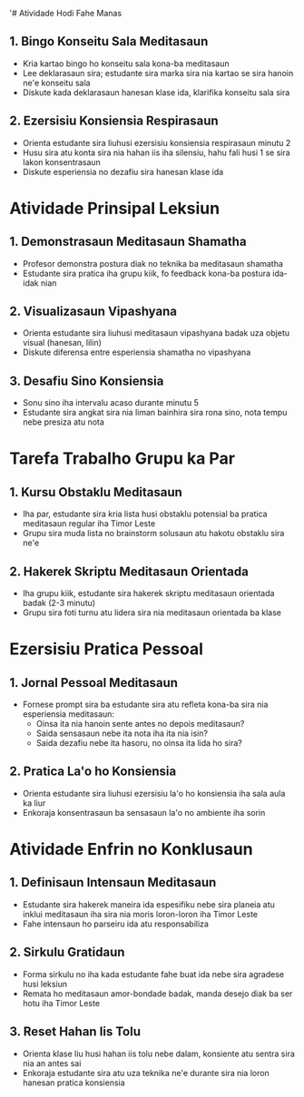 '# Atividade Hodi Fahe Manas

## 1. Bingo Konseitu Sala Meditasaun
- Kria kartao bingo ho konseitu sala kona-ba meditasaun
- Lee deklarasaun sira; estudante sira marka sira nia kartao se sira hanoin ne'e konseitu sala
- Diskute kada deklarasaun hanesan klase ida, klarifika konseitu sala sira

## 2. Ezersisiu Konsiensia Respirasaun
- Orienta estudante sira liuhusi ezersisiu konsiensia respirasaun minutu 2
- Husu sira atu konta sira nia hahan iis iha silensiu, hahu fali husi 1 se sira lakon konsentrasaun
- Diskute esperiensia no dezafiu sira hanesan klase ida

# Atividade Prinsipal Leksiun

## 1. Demonstrasaun Meditasaun Shamatha
- Profesor demonstra postura diak no teknika ba meditasaun shamatha
- Estudante sira pratica iha grupu kiik, fo feedback kona-ba postura ida-idak nian

## 2. Visualizasaun Vipashyana
- Orienta estudante sira liuhusi meditasaun vipashyana badak uza objetu visual (hanesan, lilin)
- Diskute diferensa entre esperiensia shamatha no vipashyana

## 3. Desafiu Sino Konsiensia
- Sonu sino iha intervalu acaso durante minutu 5
- Estudante sira angkat sira nia liman bainhira sira rona sino, nota tempu nebe presiza atu nota

# Tarefa Trabalho Grupu ka Par

## 1. Kursu Obstaklu Meditasaun
- Iha par, estudante sira kria lista husi obstaklu potensial ba pratica meditasaun regular iha Timor Leste
- Grupu sira muda lista no brainstorm solusaun atu hakotu obstaklu sira ne'e

## 2. Hakerek Skriptu Meditasaun Orientada
- Iha grupu kiik, estudante sira hakerek skriptu meditasaun orientada badak (2-3 minutu)
- Grupu sira foti turnu atu lidera sira nia meditasaun orientada ba klase

# Ezersisiu Pratica Pessoal

## 1. Jornal Pessoal Meditasaun
- Fornese prompt sira ba estudante sira atu refleta kona-ba sira nia esperiensia meditasaun:
  - Oinsa ita nia hanoin sente antes no depois meditasaun?
  - Saida sensasaun nebe ita nota iha ita nia isin?
  - Saida dezafiu nebe ita hasoru, no oinsa ita lida ho sira?

## 2. Pratica La'o ho Konsiensia
- Orienta estudante sira liuhusi ezersisiu la'o ho konsiensia iha sala aula ka liur
- Enkoraja konsentrasaun ba sensasaun la'o no ambiente iha sorin

# Atividade Enfrin no Konklusaun

## 1. Definisaun Intensaun Meditasaun
- Estudante sira hakerek maneira ida espesifiku nebe sira planeia atu inklui meditasaun iha sira nia moris loron-loron iha Timor Leste
- Fahe intensaun ho parseiru ida atu responsabiliza

## 2. Sirkulu Gratidaun
- Forma sirkulu no iha kada estudante fahe buat ida nebe sira agradese husi leksiun
- Remata ho meditasaun amor-bondade badak, manda desejo diak ba ser hotu iha Timor Leste

## 3. Reset Hahan Iis Tolu
- Orienta klase liu husi hahan iis tolu nebe dalam, konsiente atu sentra sira nia an antes sai
- Enkoraja estudante sira atu uza teknika ne'e durante sira nia loron hanesan pratica konsiensia